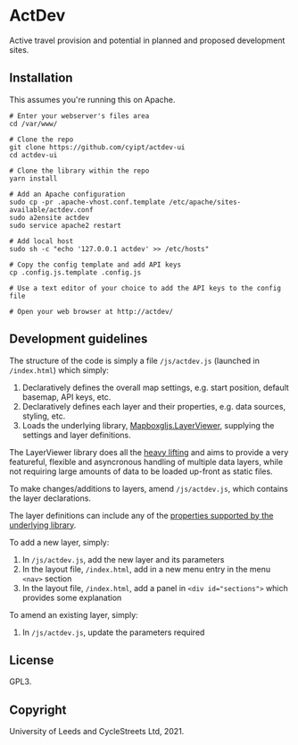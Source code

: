 # ActDev

Active travel provision and potential in planned and proposed development sites.


## Installation

This assumes you're running this on Apache.

```
# Enter your webserver's files area
cd /var/www/

# Clone the repo
git clone https://github.com/cyipt/actdev-ui
cd actdev-ui

# Clone the library within the repo
yarn install

# Add an Apache configuration
sudo cp -pr .apache-vhost.conf.template /etc/apache/sites-available/actdev.conf
sudo a2ensite actdev
sudo service apache2 restart

# Add local host
sudo sh -c "echo '127.0.0.1 actdev' >> /etc/hosts"

# Copy the config template and add API keys
cp .config.js.template .config.js

# Use a text editor of your choice to add the API keys to the config file

# Open your web browser at http://actdev/
```


## Development guidelines

The structure of the code is simply a file `/js/actdev.js` (launched in `/index.html`) which simply:

 1. Declaratively defines the overall map settings, e.g. start position, default basemap, API keys, etc.
 2. Declaratively defines each layer and their properties, e.g. data sources, styling, etc.
 3. Loads the underlying library, [Mapboxgljs.LayerViewer](https://github.com/cyclestreets/Mapboxgljs.LayerViewer/), supplying the settings and layer definitions.

The LayerViewer library does all the [heavy lifting](https://github.com/cyclestreets/Mapboxgljs.LayerViewer#features) and aims to provide a very featureful, flexible and asyncronous handling of multiple data layers, while not requiring large amounts of data to be loaded up-front as static files.

To make changes/additions to layers, amend `/js/actdev.js`, which contains the layer declarations.

The layer definitions can include any of the [properties supported by the underlying library](https://github.com/cyclestreets/Mapboxgljs.LayerViewer/blob/master/src/layerviewer.js#L218).

To add a new layer, simply:

 1. In `/js/actdev.js`, add the new layer and its parameters
 2. In the layout file, `/index.html`, add in a new menu entry in the menu `<nav>` section
 3. In the layout file, `/index.html`, add a panel in `<div id="sections">` which provides some explanation

To amend an existing layer, simply:

 1. In `/js/actdev.js`, update the parameters required


## License

GPL3.


## Copyright

University of Leeds and CycleStreets Ltd, 2021.
